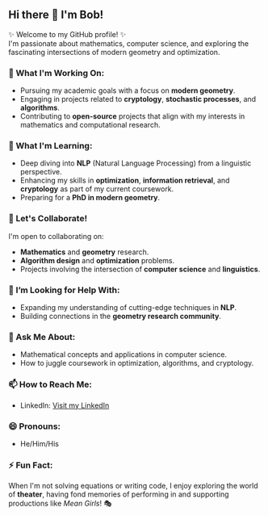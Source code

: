 ## Hi there 👋 I'm Bob!

✨ Welcome to my GitHub profile! ✨  
I'm passionate about mathematics, computer science, and exploring the fascinating intersections of modern geometry and optimization.  

### 🔭 What I'm Working On:
- Pursuing my academic goals with a focus on **modern geometry**.  
- Engaging in projects related to **cryptology**, **stochastic processes**, and **algorithms**.  
- Contributing to **open-source** projects that align with my interests in mathematics and computational research.

### 🌱 What I'm Learning:
- Deep diving into **NLP** (Natural Language Processing) from a linguistic perspective.  
- Enhancing my skills in **optimization**, **information retrieval**, and **cryptology** as part of my current coursework.  
- Preparing for a **PhD in modern geometry**.  

### 👯 Let's Collaborate!
I'm open to collaborating on:  
- **Mathematics** and **geometry** research.  
- **Algorithm design** and **optimization** problems.  
- Projects involving the intersection of **computer science** and **linguistics**.  

### 🤔 I’m Looking for Help With:
- Expanding my understanding of cutting-edge techniques in **NLP**.  
- Building connections in the **geometry research community**.  

### 💬 Ask Me About:
- Mathematical concepts and applications in computer science.  
- How to juggle coursework in optimization, algorithms, and cryptology.  

### 📫 How to Reach Me: 
- LinkedIn: [Visit my LinkedIn](https://www.linkedin.com/in/bob-dong-990236227/)

### 😄 Pronouns:
- He/Him/His 

### ⚡ Fun Fact:
When I'm not solving equations or writing code, I enjoy exploring the world of **theater**, having fond memories of performing in and supporting productions like *Mean Girls*! 🎭  
